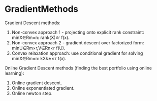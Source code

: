 # GradientMethods

Gradient Descent methods:
1. Non-convex approach 1 - projecting onto explicit rank constraint: minX∈Rm×n: rank(X)≤r f(x).
2. Non-convex approach 2 - gradient descent over factorized form: minU∈Rm×r,V∈Rn×r f(U).
3. Convex relaxation approach: use conditional gradient for solving minX∈Rm×n: kXk∗≤τ f(x).

Online Gradient Descent methods (finding the best portfolio using online learning):
1. Online gradient descent.
2. Online exponentiated gradient.
3. Online newton step.

